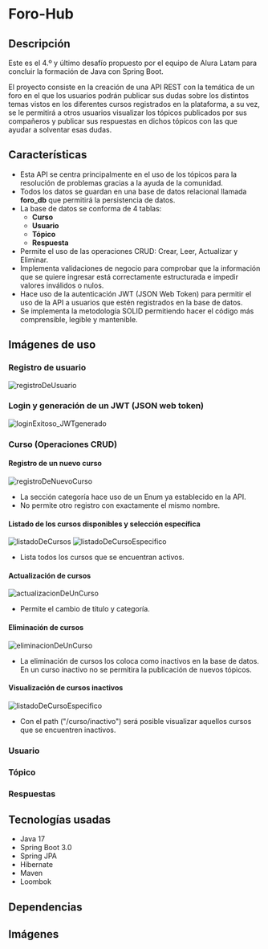 # Foro-Hub

## Descripción

Este es el 4.º y último desafío propuesto por el equipo de Alura Latam para concluir la formación de Java con Spring Boot.

El proyecto consiste en la creación de una API REST con la temática de un foro en el que los usuarios podrán publicar 
sus dudas sobre los distintos temas vistos en los diferentes cursos registrados en la plataforma, a su vez, se le permitirá
a otros usuarios visualizar los tópicos publicados por sus compañeros y publicar sus respuestas en dichos tópicos con las que
ayudar a solventar esas dudas.

## Características
- Esta API se centra principalmente en el uso de los tópicos para la resolución de problemas gracias a la ayuda de la comunidad.
- Todos los datos se guardan en una base de datos relacional llamada **foro_db** que permitirá la persistencia de datos.
- La base de datos se conforma de 4 tablas: 
    - **Curso**
    - **Usuario**
    - **Tópico**
    - **Respuesta**
- Permite el uso de las operaciones CRUD: Crear, Leer, Actualizar y Eliminar.
- Implementa validaciones de negocio para comprobar que la información que se quiere ingresar está correctamente estructurada
e impedir valores inválidos o nulos.
- Hace uso de la autenticación JWT (JSON Web Token) para permitir el uso de la API a usuarios que estén registrados en la base
de datos.
- Se implementa la metodología SOLID permitiendo hacer el código más comprensible, legible y mantenible.

## Imágenes de uso

### Registro de usuario
![registroDeUsuario](https://github.com/user-attachments/assets/361114ab-8015-4f99-929c-7b2bd012e50d)

### Login y generación de un JWT (JSON web token)
![loginExitoso_JWTgenerado](https://github.com/user-attachments/assets/a010f764-d725-44c9-b257-e77d517dedc7)


### Curso (Operaciones CRUD)

#### Registro de un nuevo curso
![registroDeNuevoCurso](https://github.com/user-attachments/assets/ec2adcbf-08ac-414c-abe3-9d8f8d91f63b)
- La sección categoría hace uso de un Enum ya establecido en la API.
- No permite otro registro con exactamente el mismo nombre.

#### Listado de los cursos disponibles y selección específica
![listadoDeCursos](https://github.com/user-attachments/assets/2494d93a-23ea-418d-868b-281b068ea320)
![listadoDeCursoEspecifico](https://github.com/user-attachments/assets/57165d50-6c8d-45c8-87b0-c3b53304228c)
- Lista todos los cursos que se encuentran activos.

#### Actualización de cursos
![actualizacionDeUnCurso](https://github.com/user-attachments/assets/16073e93-e0a6-4db8-bb28-ca9ce4e79acb)
- Permite el cambio de título y categoría.

#### Eliminación de cursos 
![eliminacionDeUnCurso](https://github.com/user-attachments/assets/bb825e00-4cb4-4ec0-a0e2-43ee699b5c80)
- La eliminación de cursos los coloca como inactivos en la base de datos.
En un curso inactivo no se permitira la publicación de nuevos tópicos.

#### Visualización de cursos inactivos
![listadoDeCursoEspecifico](https://github.com/user-attachments/assets/04923345-2eeb-45a2-9209-6bc8b0d23647)
- Con el path ("/curso/inactivo") será posible visualizar aquellos cursos que se encuentren inactivos.

### Usuario

### Tópico

### Respuestas

## Tecnologías usadas
- Java 17
- Spring Boot 3.0
- Spring JPA
- Hibernate
- Maven
- Loombok

## Dependencias

## Imágenes 

